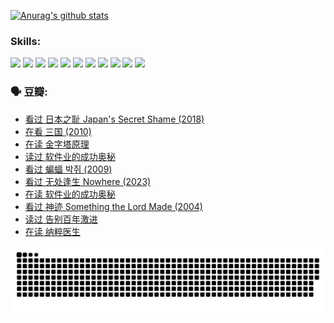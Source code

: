 
[![Anurag's github stats](https://github-readme-stats.vercel.app/api?username=w940853815)](https://github.com/anuraghazra/github-readme-stats)

### Skills:

<code><img height="32" src="https://cdn.jsdelivr.net/npm/simple-icons@v5/icons/python.svg"></code>
<code><img height="32" src="https://cdn.jsdelivr.net/npm/simple-icons@v5/icons/javascript.svg"></code>
<code><img height="32" src="https://cdn.jsdelivr.net/npm/simple-icons@v5/icons/django.svg"></code>
<code><img height="32" src="https://cdn.jsdelivr.net/npm/simple-icons@v5/icons/flask.svg"></code>
<code><img height="32" src="https://cdn.jsdelivr.net/npm/simple-icons@v5/icons/vuetify.svg"></code>
<code><img height="32" src="https://cdn.jsdelivr.net/npm/simple-icons@v5/icons/git.svg"></code>
<code><img height="32" src="https://cdn.jsdelivr.net/npm/simple-icons@v5/icons/docker.svg"></code>
<code><img height="32" src="https://cdn.jsdelivr.net/npm/simple-icons@v5/icons/postgresql.svg"></code>
<code><img height="32" src="https://cdn.jsdelivr.net/npm/simple-icons@v5/icons/elasticsearch.svg"></code>
<code><img height="32" src="https://cdn.jsdelivr.net/npm/simple-icons@v5/icons/macos.svg"></code>
<code><img height="32" src="https://cdn.jsdelivr.net/npm/simple-icons@v5/icons/linux.svg"></code>

### 🗣 豆瓣:

<!-- DOUBAN-ACTIVITIES:START -->
- [看过 日本之耻 Japan's Secret Shame‎ (2018)](https://www.douban.com/people/136069238/status/4431579101/?_i=00734424)
- [在看 三国‎ (2010)](https://www.douban.com/people/136069238/status/4430559482/?_i=00734424)
- [在读 金字塔原理](https://www.douban.com/people/136069238/status/4424812753/?_i=00734424)
- [读过 软件业的成功奥秘](https://www.douban.com/people/136069238/status/4424809958/?_i=00734424)
- [看过 蝙蝠 박쥐‎ (2009)](https://www.douban.com/people/136069238/status/4422787315/?_i=00734424)
- [看过 无处逢生 Nowhere‎ (2023)](https://www.douban.com/people/136069238/status/4416454713/?_i=00734424)
- [在读 软件业的成功奥秘](https://www.douban.com/people/136069238/status/4414815312/?_i=00734424)
- [看过 神迹 Something the Lord Made‎ (2004)](https://www.douban.com/people/136069238/status/4409691983/?_i=00734424)
- [读过 告别百年激进](https://www.douban.com/people/136069238/status/4406414036/?_i=00734424)
- [在读 纳粹医生](https://www.douban.com/people/136069238/status/4406413750/?_i=00734424)
<!-- DOUBAN-ACTIVITIES:END -->


![Snake animation](https://raw.githubusercontent.com/w940853815/w940853815/output/github-contribution-grid-snake.svg)

<!--
**w940853815/w940853815** is a ✨ _special_ ✨ repository because its `README.md` (this file) appears on your GitHub profile.

Here are some ideas to get you started:

- 🔭 I’m currently working on ...
- 🌱 I’m currently learning ...
- 👯 I’m looking to collaborate on ...
- 🤔 I’m looking for help with ...
- 💬 Ask me about ...
- 📫 How to reach me: ...
- 😄 Pronouns: ...
- ⚡ Fun fact: ...
-->
